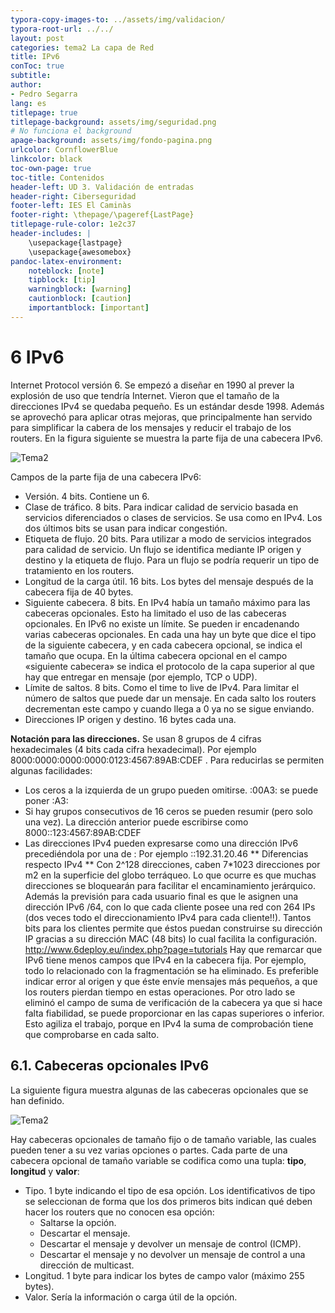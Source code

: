 ```yaml
---
typora-copy-images-to: ../assets/img/validacion/
typora-root-url: ../../
layout: post
categories: tema2 La capa de Red
title: IPv6
conToc: true
subtitle: 
author:
- Pedro Segarra
lang: es
titlepage: true
titlepage-background: assets/img/seguridad.png
# No funciona el background
apage-background: assets/img/fondo-pagina.png
urlcolor: CornflowerBlue
linkcolor: black
toc-own-page: true
toc-title: Contenidos
header-left: UD 3. Validación de entradas
header-right: Ciberseguridad
footer-left: IES El Caminàs
footer-right: \thepage/\pageref{LastPage}
titlepage-rule-color: 1e2c37
header-includes: |
    \usepackage{lastpage} 
    \usepackage{awesomebox}
pandoc-latex-environment:
    noteblock: [note]
    tipblock: [tip]
    warningblock: [warning]
    cautionblock: [caution]
    importantblock: [important]
---
```


# 6 IPv6

Internet Protocol versión 6.
Se empezó a diseñar en 1990 al prever la explosión de uso que tendría Internet. Vieron que el tamaño de la direcciones IPv4 se quedaba pequeño. Es un estándar desde 1998. Además se aprovechó para aplicar otras mejoras, que principalmente han servido para simplificar la cabera de los mensajes y reducir el trabajo de los routers.
En la figura siguiente se muestra la parte fija de una cabecera IPv6.

![Tema2](/PAX/assets/tema2_r5.png)

Campos de la parte fija de una cabecera IPv6:
* Versión. 4 bits. Contiene un 6.
* Clase de tráfico. 8 bits. Para indicar calidad de servicio basada en servicios diferenciados o clases de servicios. Se usa como en IPv4. Los dos últimos bits se usan para indicar congestión.
* Etiqueta de flujo. 20 bits. Para utilizar a modo de servicios integrados para calidad de servicio. Un flujo se identifica mediante IP origen y destino y la etiqueta de flujo. Para un flujo se podría requerir un tipo de tratamiento en los routers.
* Longitud de la carga útil. 16 bits. Los bytes del mensaje después de la cabecera fija de 40 bytes.
* Siguiente cabecera. 8 bits. En IPv4 había un tamaño máximo para las cabeceras opcionales. Esto ha limitado el uso de las cabeceras opcionales. En IPv6 no existe un límite. Se pueden ir encadenando varias cabeceras opcionales. En cada una hay un byte que dice el tipo de la siguiente cabecera, y en cada cabecera opcional, se indica el tamaño que ocupa. En la última cabecera opcional en el campo «siguiente cabecera» se indica el protocolo de la capa superior al que hay que entregar en mensaje (por ejemplo, TCP o UDP).
* Límite de saltos. 8 bits. Como el time to live de IPv4. Para limitar el número de saltos que puede dar un mensaje. En cada salto los routers decrementan este campo y cuando llega a 0 ya no se sigue enviando.
* Direcciones IP origen y destino. 16 bytes cada una.
  
**Notación para las direcciones.** 
Se usan 8 grupos de 4 cifras hexadecimales (4 bits cada cifra hexadecimal). Por ejemplo 8000:0000:0000:0000:0123:4567:89AB:CDEF . Para reducirlas se permiten algunas facilidades:

* Los ceros a la izquierda de un grupo pueden omitirse. :00A3: se puede poner :A3:
* Si hay grupos consecutivos de 16 ceros se pueden resumir (pero solo una vez). La dirección anterior puede escribirse como 8000::123:4567:89AB:CDEF
* Las direcciones IPv4 pueden expresarse como una dirección IPv6 precediéndola por una de : Por ejemplo ::192.31.20.46
** Diferencias respecto IPv4 **
Con 2^128 direcciones, caben 7*1023 direcciones por m2 en la superficie del globo terráqueo. Lo que ocurre es que muchas direcciones se bloquearán para facilitar el encaminamiento jerárquico. Además la previsión para cada usuario final es que le asignen una dirección IPv6 /64, con lo que cada cliente posee una red con 264 IPs (dos veces todo el direccionamiento IPv4 para cada cliente!!). Tantos bits para los clientes permite que éstos puedan construirse su dirección IP gracias a su dirección MAC (48 bits) lo cual facilita la configuración.
http://www.6deploy.eu/index.php?page=tutorials
Hay que remarcar que IPv6 tiene menos campos que IPv4 en la cabecera fija. Por ejemplo, todo lo relacionado con la fragmentación se ha eliminado. Es preferible indicar error al origen y que éste envíe mensajes más pequeños, a que los routers pierdan tiempo en estas operaciones. 
Por otro lado se eliminó el campo de suma de verificación de la cabecera ya que si hace falta fiabilidad, se puede proporcionar en las capas superiores o inferior. Esto agiliza el trabajo, porque en IPv4 la suma de comprobación tiene que comprobarse en cada salto.

## 6.1. Cabeceras opcionales IPv6

La siguiente figura muestra algunas de las cabeceras opcionales que se han definido.

![Tema2](/PAX/assets/tema2_r6.png)

Hay cabeceras opcionales de tamaño fijo o de tamaño variable, las cuales pueden tener a su vez varias opciones o partes. Cada parte de una cabecera opcional de tamaño variable se codifica como una tupla: **tipo**, **longitud** y **valor**:
* Tipo. 1 byte indicando el tipo de esa opción. Los identificativos de tipo se seleccionan de forma que los dos primeros bits indican qué deben hacer los routers que no conocen esa opción:
     * Saltarse la opción.
     * Descartar el mensaje.
     * Descartar el mensaje y devolver un mensaje de control (ICMP).
     * Descartar el mensaje y no devolver un mensaje de control a una dirección de multicast.
* Longitud. 1 byte para indicar los bytes de campo valor (máximo 255 bytes).
* Valor. Sería la información o carga útil de la opción.

